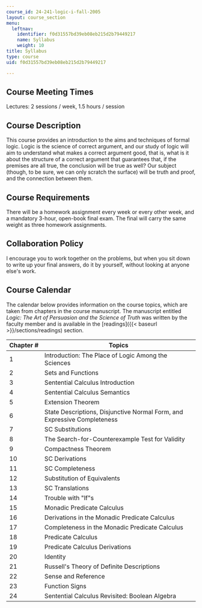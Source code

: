 ```yaml
---
course_id: 24-241-logic-i-fall-2005
layout: course_section
menu:
  leftnav:
    identifier: f0d31557bd39eb08eb215d2b79449217
    name: Syllabus
    weight: 10
title: Syllabus
type: course
uid: f0d31557bd39eb08eb215d2b79449217

---
```


Course Meeting Times
--------------------

Lectures: 2 sessions / week, 1.5 hours / session

Course Description
------------------

This course provides an introduction to the aims and techniques of formal logic. Logic is the science of correct argument, and our study of logic will aim to understand what makes a correct argument good, that is, what is it about the structure of a correct argument that guarantees that, if the premises are all true, the conclusion will be true as well? Our subject (though, to be sure, we can only scratch the surface) will be truth and proof, and the connection between them.

Course Requirements
-------------------

There will be a homework assignment every week or every other week, and a mandatory 3-hour, open-book final exam. The final will carry the same weight as three homework assignments.

Collaboration Policy
--------------------

I encourage you to work together on the problems, but when you sit down to write up your final answers, do it by yourself, without looking at anyone else's work.

Course Calendar
---------------

The calendar below provides information on the course topics, which are taken from chapters in the course manuscript. The manuscript entitled _Logic: The Art of Persuasion and the Science of Truth_ was written by the faculty member and is available in the [readings]({{< baseurl >}}/sections/readings) section.

| Chapter # | Topics |
| --- | --- |
| 1 | Introduction: The Place of Logic Among the Sciences |
| 2 | Sets and Functions |
| 3 | Sentential Calculus Introduction |
| 4 | Sentential Calculus Semantics |
| 5 | Extension Theorem |
| 6 | State Descriptions, Disjunctive Normal Form, and Expressive Completeness |
| 7 | SC Substitutions |
| 8 | The Search-for-Counterexample Test for Validity |
| 9 | Compactness Theorem |
| 10 | SC Derivations |
| 11 | SC Completeness |
| 12 | Substitution of Equivalents |
| 13 | SC Translations |
| 14 | Trouble with "If"s |
| 15 | Monadic Predicate Calculus |
| 16 | Derivations in the Monadic Predicate Calculus |
| 17 | Completeness in the Monadic Predicate Calculus |
| 18 | Predicate Calculus |
| 19 | Predicate Calculus Derivations |
| 20 | Identity |
| 21 | Russell's Theory of Definite Descriptions |
| 22 | Sense and Reference |
| 23 | Function Signs |
| 24 | Sentential Calculus Revisited: Boolean Algebra